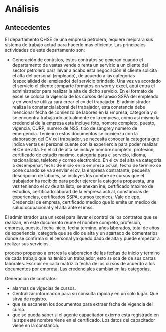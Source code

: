 # Análisis

## Antecedentes

<div text-align="justified">
El departamento QHSE de una empresa petrolera, requiere mejorara sus sistema de trabajo actual para hacerlo mas eficiente. Las principales actividades de este departamento son:
</div>

- Generación de contratos, estos contratos se generan cuando el departamento de ventas vende o renta un servicio a un cliente del sector petrolero para llevar a acabo esta negociación el cliente solicita el alta del personal (empleado), de acuerdo a las categorías (especialidad del empleado) del servicio brindado. Una vez ya acordado el servicio el cliente comparte formatos en word y excel, aqui entra el administrador para realizar la alta de dicho servicio. En el formato de excel se coloca la vigencia de los cursos del anexo SSPA del empleado y en word se utiliza para crear el cv del trabajador. El administrador realiza la constancia laboral del trabajador, esta constancia debe mencionar fecha de comienzo de labores en la empresa, categoría y si se encuentra trabajando actualmente en la empresa, como asi mismo la credencial de la empresa esta incluye foto, nombre completo, puesto, vigencia, CURP, numero de NSS, tipo de sangre y numero de emergencia. Teniendo estos documentos se comienza con la elaboración del CV del trabajador, se necesita conocer la categoria que indica ventas el personal cuente con la experiencia para poder realizar el CV de alta. En el cd de alta se incluye nombre completo, profesion, certificado de estudio maximo, categoria para el servicio, idioma, nacionalidad, telefono y correo electronico. En el cv del alta va categoria a desempeñar, fecha de inicio en la empresa actual, fecha de termino se pone cuando se va a enviar el cv, la empresa contratante, pequeña descripcion de labores, se incluyes los nombre de cursos que el trabajador ha recibido para poder ejercer la categoria propuesta, una vez teniendo el cv de alta listo, se anexan ine, certificado maximo de estudios, certificado laborarl de la empresa actual, constancias de experiencias, certificados SSPA, cursos tecnicos, Vale de epp, Credencial de empresa, certificado medico que lo emite un medico de salud ocupacional y el alta ante el imss.

El administrador usa un excel para llevar el control de los contratos que se realizan, en este documento reune el nombre completo, profesion, empresa, puesto, fecha inicio, fecha termino, años laborados, total de años de experiencia, categoria que se dio de alta y un apartado de comentarios donde se confirma si el personal ya quedo dado de alta y puede empezar a realizar sus servicios.

proceso propenso a errores la elaboracion de las fechas de inicio y termino de cada trabajo que ha tenido un trabajador, esto se sca de de sus cartas laborales.
Escribir en cada matriz la fecha de los cursos de acuerdo a los documentos por empresa.
Las credenciales cambian en las categorias.

Generacion de contratos:

- alarmas de vigecias de cursos.
- Centralizar informacion para su consulta rapida y en un solo lugar. Que sirva de registro.
- que se escaneen los documentos para extraer fecha de vigencia del curso.
- que se pueda saber si el agente capacitador externo esta registrado en la stps este nombre viene en el certificado. Los datos del capacitador viene en la constancia.
